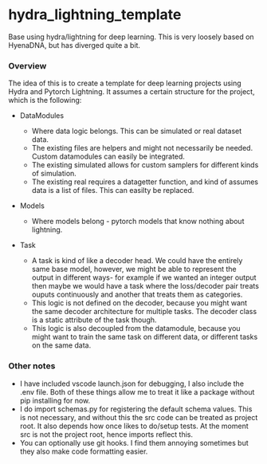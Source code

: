 # hydra_lightning_template
Base using hydra/lightning for deep learning.
This is very loosely based on HyenaDNA, but has diverged quite a bit.


### Overview
The idea of this is to create a template for deep learning projects using Hydra and Pytorch Lightning.
It assumes a certain structure for the project, which is the following:

- DataModules
    - Where data logic belongs. This can be simulated or real dataset data. 
    - The existing files are helpers and might not necessarily be needed. Custom datamodules can easily be integrated.
    - The existing simulated allows for custom samplers for different kinds of simulation.
    - The existing real requires a datagetter function, and kind of assumes data is a list of files. This can easilty be replaced.

- Models
    - Where models belong - pytorch models that know nothing about lightning. 

- Task
    - A task is kind of like a decoder head. We could have the entirely same base model, however, we might be able to represent the output in different ways- for example if we wanted an integer output then maybe we would have a task where the loss/decoder pair treats ouputs continuously and another that treats them as categories. 
    - This logic is not defined on the decoder, because you might want the same decoder architecture for multiple tasks. The decoder class is a static attribute of the task though.
    - This logic is also decoupled from the datamodule, because you might want to train the same task on different data, or different tasks on the same data.


### Other notes
- I have included vscode launch.json for debugging, I also include the .env file. Both of these things allow me to treat it like a package without pip installing for now.
- I do import schemas.py for registering the default schema values. This is not necessary, and without this the src code can be treated as project root. It also depends how once likes to do/setup tests. At the moment src is not the project root, hence imports reflect this.
- You can optionally use git hooks. I find them annoying sometimes but they also make code formatting easier.
